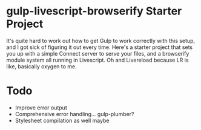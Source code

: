 
# gulp-livescript-browserify Starter Project

It's quite hard to work out how to get Gulp to work correctly with this setup,
and I got sick of figuring it out every time. Here's a starter project that
sets you up with a simple Connect server to serve your files,  and a browserify
module system all running in Livescript. Oh and Livereload because LR is like,
basically oxygen to me.


# Todo

- Improve error output
- Comprehensive error handling... gulp-plumber?
- Stylesheet compilation as well maybe

